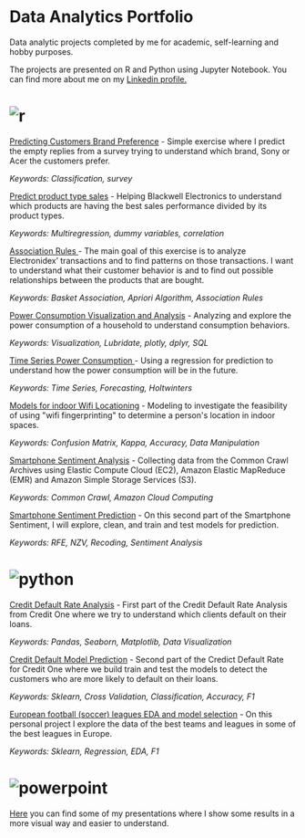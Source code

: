 # Data Analytics Portfolio
Data analytic projects completed by me for academic, self-learning and hobby purposes. 

The projects are presented on R and Python using Jupyter Notebook. You can find more about me on my <a href="https://www.linkedin.com/in/ffmc">Linkedin profile.</a>

<h1> <img src="https://img.shields.io/badge/Projects-R-blue" alt="r" style="max-width:100%;"></h1>

<a href="https://github.com/ffmc/data-analytics-portfolio/blob/master/Classification/Predicting%20which%20brand%20customer%20prefer.ipynb">Predicting Customers Brand Preference</a> - Simple exercise where I predict the empty replies from a survey trying to understand which brand, Sony or Acer the customers prefer.  

<i>Keywords: Classification, survey </i> 

<a href="https://github.com/ffmc/data-analytics-portfolio/blob/master/Multiple%20Regression/Predict%20product%20type%20sales.ipynb">Predict product type sales</a> - Helping Blackwell Electronics to understand which products are having the best sales performance divided by its product types. 

<i>Keywords: Multiregression, dummy variables, correlation</i>

<a href="https://github.com/ffmc/data-analytics-portfolio/blob/master/Association%20Rules/Market%20Basket%20Association.ipynb">Association Rules </a>- The main goal of this exercise is to analyze Electronidex’ transactions and to find patterns on those transactions. I want to understand what their customer behavior is and to find out possible relationships between the products that are bought.

<i>Keywords: Basket Association, Apriori Algorithm, Association Rules</i>

<a href="https://github.com/ffmc/data-analytics-portfolio/blob/master/Power%20Consumption%20Visualization%20and%20Analysis/Power%20Consumption%20Visualization%20and%20Analysis.ipynb">Power Consumption Visualization and Analysis</a> - Analyzing and explore the power consumption of a household to understand consumption behaviors.

<i>Keywords: Visualization, Lubridate, plotly, dplyr, SQL</i>

<a href="https://github.com/ffmc/data-analytics-portfolio/blob/master/Time%20Series%20for%20Power%20Consumption%20Forecasting/Power%20Consumption%20Visualization%20and%20Analysis.ipynb">Time Series Power Consumption </a> - Using a regression for prediction to understand how the power consumption will be in the future.

<i>Keywords: Time Series, Forecasting, Holtwinters </i>

<a href="https://github.com/ffmc/data-analytics-portfolio/blob/master/Models%20for%20indoor%20Wifi%20Locationing/Models%20for%20indoor%20Wifi%20Locationing.ipynb">Models for indoor Wifi Locationing</a> - Modeling to investigate the feasibility of using "wifi fingerprinting" to determine a person's location in indoor spaces.

<i>Keywords: Confusion Matrix, Kappa, Accuracy, Data Manipulation </i>

<a href="https://github.com/ffmc/data-analytics-portfolio/blob/master/Smartphone%20Sentiment%20Analysis/Smartphone%20Sentiment%20Analysis.ipynb">Smartphone Sentiment Analysis</a> - Collecting data from the Common Crawl Archives using Elastic Compute Cloud (EC2), Amazon Elastic MapReduce (EMR) and Amazon Simple Storage Services (S3).

<i>Keywords: Common Crawl, Amazon Cloud Computing </i>

<a href="https://github.com/ffmc/data-analytics-portfolio/blob/master/Smartphone%20Sentiment%20Prediction/Smartphone%20Sentiment%20Prediction.ipynb">Smartphone Sentiment Prediction</a> - On this second part of the Smartphone Sentiment, I will explore, clean, and train and test models for prediction.

<i>Keywords: RFE, NZV, Recoding, Sentiment Analysis </i>

<h1> <img src="https://img.shields.io/badge/Projects-Python-yellow" alt="python" style="max-width:100%;"></h1>

<a href="https://github.com/ffmc/data-analytics-portfolio/blob/master/Credit%20Default%20Rate%20Analysis/Credit%20Default%20Rate%20Analysis.ipynb">Credit Default Rate Analysis</a> - First part of the Credit Default Rate Analysis from Credit One where we try to understand which clients default on their loans.

<i>Keywords: Pandas, Seaborn, Matplotlib, Data Visualization </i>

<a href="https://github.com/ffmc/data-analytics-portfolio/blob/master/Credit%20Default%20Prediction%20Model/Credit%20Default%20Prediction%20.ipynb">Credit Default Model Prediction</a> - Second part of the Credict Default Rate for Credit One where we build train and test the models to detect the customers who are more likely to default on their loans. 

<i>Keywords: Sklearn, Cross Validation, Classification, Accuracy, F1 </i>

<a href="https://github.com/ffmc/data-analytics-portfolio/tree/master/European%20football%20(soccer)%20leagues%20EDA%20and%20model%20selection">European football (soccer) leagues EDA and model selection</a> - On this personal project I explore the data of the best teams and leagues in some of the best leagues in Europe.

<i>Keywords: Sklearn, Regression, EDA, F1 </i>

<h1> <img src="https://img.shields.io/badge/Presentations-ppt-orange" alt="powerpoint" style="max-width:100%;"></h1>

<a href="https://github.com/ffmc/data-analytics-portfolio/tree/master/Presentations">Here</a> you can find some of my presentations where I show some results in a more visual way and easier to understand.



